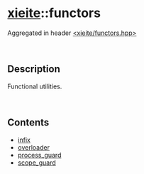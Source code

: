 # [xieite](./xieite.md)\:\:functors
Aggregated in header [<xieite/functors.hpp>](../../include/xieite/functors.hpp)

&nbsp;

## Description
Functional utilities.

&nbsp;

## Contents
- [infix](./namespaces/functors/infix.md)
- [overloader](./namespaces/functors/overloader.md)
- [process_guard](./namespaces/functors/process_guard.md)
- [scope_guard](./namespaces/functors/scope_guard.md)
